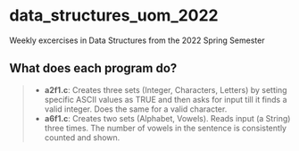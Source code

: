 # data_structures_uom_2022
Weekly excercises in Data Structures from the 2022 Spring Semester

## What does each program do?
> - **a2f1.c**: Creates three sets (Integer, Characters, Letters) by setting specific ASCII values as TRUE and then asks for input till it finds a valid integer. Does the same for a valid character.
> - **a6f1.c**: Creates two sets (Alphabet, Vowels). Reads input (a String) three times. The number of vowels in the sentence is consistently counted and shown.
